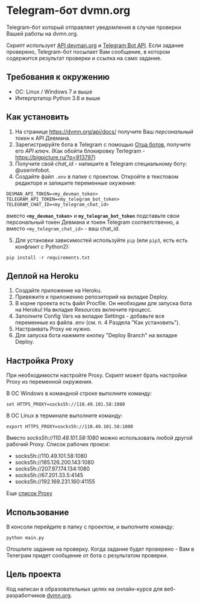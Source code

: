 # Telegram-бот dvmn.org

Telegram-бот который отправляет уведомления в случае проверки Вашей работы на dvmn.org.

Скрипт использует [API devman.org](https://dvmn.org/api/docs/) и [Telegram Bot API](https://core.telegram.org/bots/api). Если задание проверено, Telegram-бот посылает Вам сообщение, в котором содержится результат проверки и ссылка на само задание.

## Требования к окружению

- ОС: Linux / Windows 7 и выше
- Интерпртатор Python 3.8 и выше

## Как установить

1. На странице https://dvmn.org/api/docs/ получите Ваш *персональный токен* к API Девмана.
2. Зарегистрируйте бота в Telegram с помощью [Отца ботов](https://telegram.me/BotFather), получите его *API ключ*.
(Как обойти блокировку Terlegram - https://bigpicture.ru/?p=913797)
3. Получите свой *chat_id* - напишите в Telegram специальному боту: @userinfobot.
4. Создайте файл `.env` в папке с проектом. Откройте в текстовом редакторе и запишите переменные окужения:
```
DEVMAN_API_TOKEN=<my_devman_token>
TELEGRAM_API_TOKEN=<my_telegram_bot_token>
TELEGRAM_CHAT_ID=<my_telegram_chat_id>
```
вместо __`<my_devman_token>`__ и __`my_telegram_bot_token`__ подставьте свои персональный токен Девмана и токен Telegram соответственно, а вместо `<my_telegram_chat_id>` - ваш chat_id.

5.  Для установки зависимостей используйте `pip` (или `pip3`, есть есть конфликт с Python2):
```
pip install -r requirements.txt
```


## Деплой на Heroku

1. Создайте приложение на Heroku.
2. Привяжите к приложению репозиторий на вкладке Deploy.
3. В корне проекта есть файл Procfile. Он необходим для запуска бота на Heroku!
На вкладке Resources включите процесс.
4. Заполните Config Vars на вкладке Settings - добавьте все переменные из файла .env (см. п. 4 Раздела "Как установить").
5. Настраивать Proxy не нужно.
6. Для запуска бота нажмите кнопку "Deploy Branch" на вкладке Deploy.

## Настройка Proxy

При необходимости настройте Proxy. Скрипт может брать настройки Proxy из переменной окружения.

В ОС Windows в командной строке выполните команду:
```
set HTTPS_PROXY=socks5h://110.49.101.58:1080
```
В ОС Linux в терминале выполните команду:
```
export HTTPS_PROXY=socks5h://110.49.101.58:1080
```
Вместо *socks5h://110.49.101.58:1080* можно использовать любой другой рабочий Proxy.
Список рабочих прокси:

- socks5h://110.49.101.58:1080
- socks5h://185.126.200.143:1080
- socks5h://207.97.174.134:1080
- socks5h://67.201.33.5:4145
- socks5h://192.169.231.160:41155

Еще [список Proxy](http://spys.one/proxies/)

## Использование

В консоли перейдите в папку с проектом, и выполните команду:
```
python main.py
```
Отошлите задание на проверку. Когда задание будет проверено - Вам в Телеграм придет сообщение от бота с результатом проверки.

## Цель проекта

Код написан в образовательных целях на онлайн-курсе для веб-разработчиков [dvmn.org](https://dvmn.org/).
